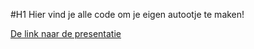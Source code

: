 #H1 Hier vind je alle code om je eigen autootje te maken!

[De link naar de presentatie]("https://onedrive.live.com/embed?cid=9421439D417813B3&resid=9421439D417813B3%215349&authkey=AA9FqweroXMznzA&em=2) 

